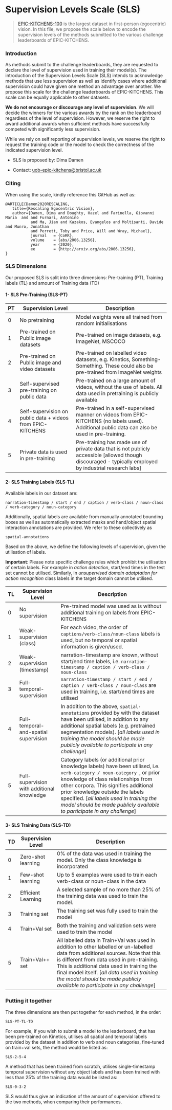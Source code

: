 # Supervision Levels Scale (SLS)

> [EPIC-KITCHENS-100](https://epic-kitchens.github.io/) is the largest dataset in first-person (egocentric) vision. In this file, we propose the scale below to encode the supervision levels of the methods submitted to the various challenge leaderboards of EPIC-KITCHENS.   

### Introduction
As methods submit to the challenge leaderboards, they are requested to declare the level of supervision used in training their model(s). The introduction of the Supervision Levels Scale (SLS) intends to acknowledge methods that use less supervision as well as identify cases where additional supervision could have given one method an advantage over another. We propose this scale for the challenge leaderboards of EPIC-KITCHENS. This scale can be equally applicable to other datasets. 

**We do not encourage or discourage any level of supervision**. We will decide the winners for the various awards by the rank on the leaderboard regardless of the level of supervision. However, we reserve the right to award additional awards when sufficient methods have successfully competed with significantly less supervision. 

While we rely on self reporting of supervision levels, we reserve the right to request the training code or the model to check the correctness of the indicated supervision level.

* SLS is proposed by: Dima Damen

* Contact: [uob-epic-kitchens@bristol.ac.uk](mailto:uob-epic-kitchens@bristol.ac.uk)

### Citing
When using the scale, kindly reference this GitHub as well as:
```
@ARTICLE{Damen2020RESCALING,
   title={Rescaling Egocentric Vision},
   author={Damen, Dima and Doughty, Hazel and Farinella, Giovanni Maria  and and Furnari, Antonino 
           and Ma, Jian and Kazakos, Evangelos and Moltisanti, Davide and Munro, Jonathan 
           and Perrett, Toby and Price, Will and Wray, Michael},
           journal   = {CoRR},
           volume    = {abs/2006.13256},
           year      = {2020},
           ee        = {http://arxiv.org/abs/2006.13256},
} 
```
### SLS Dimensions

Our proposed SLS is split into three dimensions: Pre-training (PT), Training labels (TL) and amount of Training data (TD)

#### 1- SLS Pre-Training (SLS-PT) 

| PT   | Supervision Level                                           | Description                                                  |
| ---- | ----------------------------------------------------------- | ------------------------------------------------------------ |
| 0    | No pretraining                                              | Model weights were all trained from random initialisations   |
| 1    | Pre-trained on Public image datasets                        | Pre-trained on image datasets, e.g. ImageNet, MSCOCO         |
| 2    | Pre-trained on Public image and video datasets              | Pre-trained on labelled video datasets, e.g. Kinetics, Something-Something. These could also be pre-trained from ImageNet weights |
| 3    | Self-supervised pre-training on public data                 | Pre-trained on a large amount of videos, without the use of labels. All data used in pretraining is publicly available |
| 4    | Self-supervision on public data + videos from EPIC-KITCHENS | Pre-trained in a self-supervised manner on videos from EPIC-KITCHENS (no labels used). Additional public data can also be used in pre-training. |
| 5    | Private data is used in pre-training                        | Pre-training has made use of private data that is not publicly accessible [allowed though discouraged - typically employed by industrial research labs] |

#### 2- SLS Training Labels (SLS-TL) 

Available labels in our dataset are:

``narration-timestamp / start / end / caption / verb-class / noun-class / verb-category / noun-category ``

Additionally, spatial labels are available from manually annotated bounding boxes as well as automatically extracted masks and hand/object spatial interaction annotations are provided. We refer to these collectively as 

```
spatial-annotations
```

Based on the above, we define the following levels of supervision, given the utilisation of labels.

**Important**: Please note specific challenge rules which prohibit the utilisation of certain labels. For example in *action detection*, start/end times in the test set cannot be utilised. Similarly, in *unsupervised domain adatptation for action recognition* class labels in the target domain cannot be utilised. 

| TL   | Supervision Level                          | Description                                                  |
| ---- | ------------------------------------------ | ------------------------------------------------------------ |
| 0    | No supervision                             | Pre-trained model was used as is without additional training on labels from EPIC-KITCHENS |
| 1    | Weak-supervision (class)                   | For each video, the order of ```captions/verb-class/noun-class``` labels is used, but no temporal or spatial information is given/used. |
| 2    | Weak-supervision (timestamp)               | narration-timestamp are known, without start/end time labels, i.e. ```narration-timestamp / caption / verb-class / noun-class``` |
| 3    | Full-temporal-supervision                  | ```narration-timestamp / start / end / caption / verb-class / noun-class``` are used in training, i.e. start/end times are utilised |
| 4    | Full-temporal-and-spatial supervision      | In addition to the above, ```spatial-annotations``` provided by with the dataset have been utilised, in addition to any additional spatial labels (e.g. pretrained segmentation models). [*all labels used in training the model should be made publicly available to participate in any challenge*] |
| 5    | Full-supervision with additional knowledge | Category labels (or additional prior knowledge labels) have been utilised, i.e. ``verb-category / noun-category ``, or prior knowledge of class relationships from other corpora. This signifies additional prior knowledge outside the labels specified. [*all labels used in training the model should be made publicly available to participate in any challenge*] |

#### 3- SLS Training Data (SLS-TD) 

| TD   | Supervision Level  | Description                                                  |
| ---- | ------------------ | ------------------------------------------------------------ |
| 0    | Zero-shot learning | 0% of the data was used in training the model. Only the class knowledge is incorporated |
| 1    | Few-shot learning  | Up to 5 examples were used to train each verb-class or noun-class in the data |
| 2    | Efficient Learning | A selected sample of no more than 25% of the training data was used to train the model. |
| 3    | Training set       | The training set was fully used to train the model           |
| 4    | Train+Val set      | Both the training and validation sets were used to train the model |
| 5    | Train+Val++ set    | All labelled data in Train+Val was used in addition to other labelled or un-labelled data from additional sources. Note that this is different from data used in pre-training. This is additional data used in training the final model itself. [*all data used in training the model should be made publicly available to participate in any challenge*] |

### Putting it together

The three dimensions are then put together for each method, in the order:

```
SLS-PT-TL-TD
```

For example, if you wish to submit a model to the leaderboard, that has been pre-trained on Kinetics, utilises all spatial and temporal labels provided by the dataset in addition to verb and noun categories, fine-tuned on train+val sets, the method would be listed as:

```
SLS-2-5-4
```

A method that has been trained from scratch, utilises single-timestamp temporal supervision without any object labels and has been trained with less than 25% of the training data would be listed as:

```
SLS-0-3-2
```

SLS would thus give an indication of the amount of supervision offered to the two methods, when comparing their performances.

